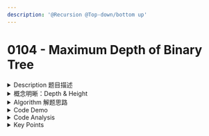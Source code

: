 ```yaml
---
description: '@Recursion @Top-down/bottom up'
---
```


# 0104 - Maximum Depth of Binary Tree

<details>

<summary>Description 题目描述 </summary>

Given a binary tree, find its <mark style="color:yellow;">**maximum depth**</mark>.

The maximum depth is the number of <mark style="color:red;">**nodes**</mark> along the longest path from the root node down to the farthest leaf node.

Note: A leaf is a node with no children.

```c
    3      depth = 1
   / \
  9  20    depth = 2
    /  \
   15   7  depth = 3
```

<pre><code><strong>Input: [3,9,20,null,null,15,7]
</strong>Output: 3
</code></pre>

</details>

<details>

<summary>概念明晰：Depth &#x26; Height </summary>

&#x20;<mark style="background-color:red;">**value: Max Depth == Height**</mark>

* <mark style="color:yellow;">**Depth**</mark> : the <mark style="color:purple;">**number of**</mark>** **<mark style="color:yellow;">**nodes/ edges**</mark> from the node to the tree's root node.&#x20;
  * 以root为起点，从上往下看&#x20;
    * 以node为基准: depth of root = 1 => leetcode
    * 以edge为基准: depth of root = 0
  * <mark style="background-color:orange;">**LeetCode: depth  start from 1 (always count the root)**</mark>
* <mark style="color:yellow;">**Height:**</mark> the <mark style="color:purple;">**number of**</mark>** **<mark style="color:yellow;">**nodes/edges**</mark> on the _<mark style="color:red;">**longest path**</mark>_ from the node to a leaf.&#x20;
  * 以leaf node这个level为起点， 从下往上看
    * 以node为基准: depth of root = 1 => leetcode
    * 以edge为基准: depth of root = 0

![](<../../.gitbook/assets/Screenshot 2023-10-16 at 10.24.25 PM.png>) 不是leetcode的root depth = 1&#x20;

</details>

<details>

<summary>Algorithm 解题思路 </summary>

### 题目大意

要求输出一棵树的最大高度。

### 解题思路

这一题递归遍历就可，遍历根节点的左孩子的高度和根节点右孩子的高度，取出两者的最大值再加一即为总高度



</details>

<details>

<summary>Code Demo </summary>



</details>

<details>

<summary>Code Analysis</summary>



</details>

<details>

<summary>Key Points</summary>



</details>

